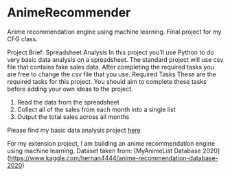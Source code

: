 # AnimeRecommender
Anime recommendation engine using machine learning.  Final project for my CFG class. 


Project Brief: Spreadsheet Analysis
In this project you'll use Python to do very basic data analysis on a spreadsheet. The standard
project will use csv file that contains fake sales data. After completing the required tasks you are
free to change the csv file that you use.
Required Tasks
These are the required tasks for this project. You should aim to complete these tasks before
adding your own ideas to the project.
1. Read the data from the spreadsheet
2. Collect all of the sales from each month into a single list
3. Output the total sales across all months

Please find my basic data analysis project [here](https://github.com/emmabehr/Python-mini-projects/tree/main/Day%2017%20-%20read%20csv%20file)

For my extension project, I am building an anime recommendation engine using machine learning. 
Dataset taken from: [MyAnimeList Database 2020] (https://www.kaggle.com/hernan4444/anime-recommendation-database-2020) 

